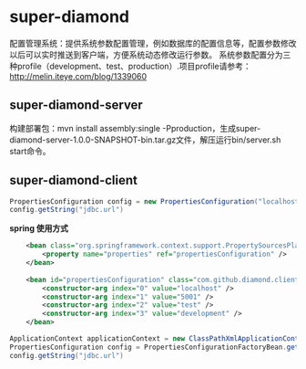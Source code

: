 super-diamond
=============

配置管理系统：提供系统参数配置管理，例如数据库的配置信息等，配置参数修改以后可以实时推送到客户端，方便系统动态修改运行参数。
系统参数配置分为三种profile（development、test、production）.项目profile请参考：http://melin.iteye.com/blog/1339060

super-diamond-server
--------------------

构建部署包：mvn install assembly:single -Pproduction，生成super-diamond-server-1.0.0-SNAPSHOT-bin.tar.gz文件，解压运行bin/server.sh start命令。

super-diamond-client
--------------------

```java
PropertiesConfiguration config = new PropertiesConfiguration("localhost", 5001, "test", "development");
config.getString("jdbc.url")
```

<b>spring 使用方式</b>

```xml
	<bean class="org.springframework.context.support.PropertySourcesPlaceholderConfigurer">
		<property name="properties" ref="propertiesConfiguration" />
	</bean>
	
	<bean id="propertiesConfiguration" class="com.github.diamond.client.PropertiesConfigurationFactoryBean">
		<constructor-arg index="0" value="localhost" />
		<constructor-arg index="1" value="5001" />
		<constructor-arg index="2" value="test" />
		<constructor-arg index="3" value="development" />
	</bean>
```

```java
ApplicationContext applicationContext = new ClassPathXmlApplicationContext("bean.xml");
PropertiesConfiguration config = PropertiesConfigurationFactoryBean.getPropertiesConfiguration();
config.getString("jdbc.url")
```